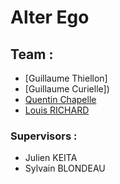 Alter Ego
=======

## Team :

  * [Guillaume Thiellon]
  * [Guillaume Curielle])
  * [Quentin Chapelle](https://github.com/QuentinChapelle)
  * [Louis RICHARD](https://github.com/louri45)

### Supervisors :
  
  * Julien KEITA
  * Sylvain BLONDEAU
